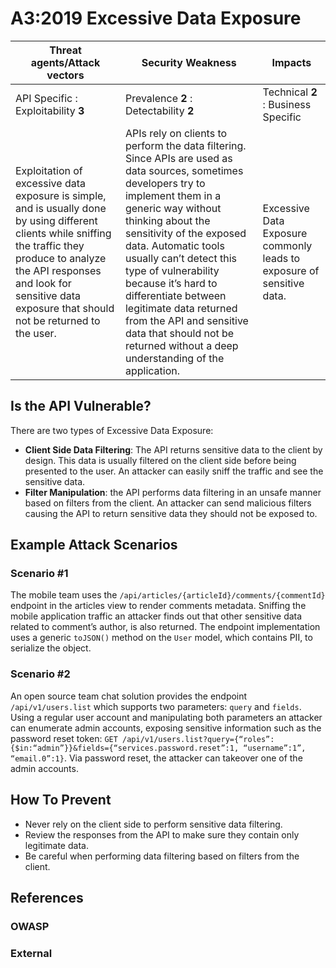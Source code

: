 A3:2019 Excessive Data Exposure
===============================

| Threat agents/Attack vectors | Security Weakness | Impacts |
| - | - | - |
| API Specific : Exploitability **3** | Prevalence **2** : Detectability **2** | Technical **2** : Business Specific |
| Exploitation of excessive data exposure is simple, and is usually done by using different clients while sniffing the traffic they produce to analyze the API responses and look for sensitive data exposure that should not be returned to the user. | APIs rely on clients to perform the data filtering. Since APIs are used as data sources, sometimes developers try to implement them in a generic way without thinking about the sensitivity of the exposed data. Automatic tools usually can’t detect this type of vulnerability because it’s hard to differentiate between legitimate data returned from the API and sensitive data that should not be returned without a deep understanding of the application. | Excessive Data Exposure commonly leads to exposure of sensitive data. |

## Is the API Vulnerable?

There are two types of Excessive Data Exposure:

* **Client Side Data Filtering**: The API returns sensitive data to the client
  by design. This data is usually filtered on the client side before being
  presented to the user. An attacker can easily sniff the traffic and see the
  sensitive data.
* **Filter Manipulation**: the API performs data filtering in an unsafe manner
  based on filters from the client. An attacker can send malicious filters
  causing the API to return sensitive data they should not be exposed to.

## Example Attack Scenarios

### Scenario #1

The mobile team uses the `/api/articles/{articleId}/comments/{commentId}`
endpoint in the articles view to render comments metadata. Sniffing the mobile
application traffic an attacker finds out that other sensitive data related to
comment’s author, is also returned. The endpoint implementation uses a generic
`toJSON()` method on the `User` model, which contains PII, to serialize the
object.

### Scenario #2

An open source team chat solution provides the endpoint `/api/v1/users.list`
which supports two parameters: `query` and `fields`. Using a regular user
account and manipulating both parameters an attacker can enumerate admin
accounts, exposing sensitive information such as the password reset token:
`GET /api/v1/users.list?query={“roles”:{$in:“admin”}}&fields={“services.password.reset”:1, “username”:1”, “email.0”:1}`.
Via password reset, the attacker can takeover one of the admin accounts.

## How To Prevent

* Never rely on the client side to perform sensitive data filtering.
* Review the responses from the API to make sure they contain only legitimate
  data.
* Be careful when performing data filtering based on filters from the client.

## References

### OWASP

### External
